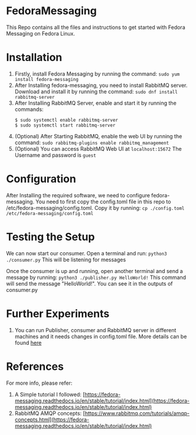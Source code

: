 # FedoraMessaging
This Repo contains all the files and instructions to get started with Fedora Messaging on Fedora Linux.
# Installation
 1. Firstly, install Fedora Messaging by running the command: `sudo yum install fedora-messaging` 
 2. After Installing fedora-messaging, you need to install RabbitMQ server. Download and install it by running the command: `sudo dnf install rabbitmq-server`
 3. After Installing RabbitMQ Server, enable and start it by running the commands: 
	```
	$ sudo systemctl enable rabbitmq-server
	$ sudo systemctl start rabbitmq-server
	```
 4. (Optional) After Starting RabbitMQ, enable the web UI by running the command: `sudo rabbitmq-plugins enable rabbitmq_management`
 5. (Optional) You can access RabbitMQ Web UI at `localhost:15672` The Username and password is `guest`
# Configuration
After Installing the required software, we need to configure fedora-messaging. You need to first copy the config.toml file in this repo to /etc/fedora-messaging/config.toml. Copy it by running: 
	`cp ./config.toml /etc/fedora-messaging/config.toml`
# Testing the Setup
We can now start our consumer. Open a terminal and run: `python3 ./consumer.py`
This will be listening for messages

Once the consumer is up and running, open another terminal and send a message by running: `python3 ./publisher.py HelloWorld!` This command will send the message "HelloWorld!". You can see it in the outputs of consumer.py
# Further Experiments
 1. You can run Publisher, consumer and RabbitMQ server in different machines and it needs changes in config.toml file. More details can be found [here](https://fedora-messaging.readthedocs.io/en/latest/configuration.html)
# References
 For more info, please refer:
 1. A Simple tutorial I followed: [https://fedora-messaging.readthedocs.io/en/stable/tutorial/index.html](https://fedora-messaging.readthedocs.io/en/stable/tutorial/index.html)
 2. RabbitMQ AMQP concepts: [https://www.rabbitmq.com/tutorials/amqp-concepts.html](https://fedora-messaging.readthedocs.io/en/stable/tutorial/index.html)

